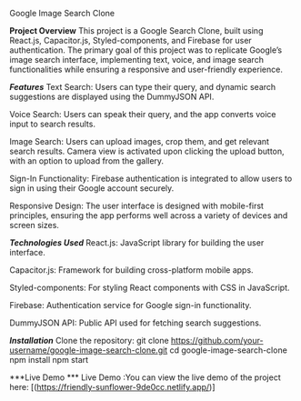 
Google Image Search Clone

****Project Overview****
This project is a Google Search Clone, built using React.js, Capacitor.js, Styled-components, and Firebase for user authentication. The primary goal of this project was to replicate Google’s image search interface, implementing text, voice, and image search functionalities while ensuring a responsive and user-friendly experience.

***Features***
Text Search: Users can type their query, and dynamic search suggestions are displayed using the DummyJSON API.

Voice Search: Users can speak their query, and the app converts voice input to search results.

Image Search: Users can upload images, crop them, and get relevant search results. Camera view is activated upon clicking the upload button, with an option to upload from the gallery.

Sign-In Functionality: Firebase authentication is integrated to allow users to sign in using their Google account securely.

Responsive Design: The user interface is designed with mobile-first principles, ensuring the app performs well across a variety of devices and screen sizes.

***Technologies Used***
React.js: JavaScript library for building the user interface.

Capacitor.js: Framework for building cross-platform mobile apps.

Styled-components: For styling React components with CSS in JavaScript.

Firebase: Authentication service for Google sign-in functionality.

DummyJSON API: Public API used for fetching search suggestions.


***Installation***
Clone the repository: git clone https://github.com/your-username/google-image-search-clone.git
cd google-image-search-clone
npm install
npm start

***Live Demo ***
Live Demo :You can view the live demo of the project here: [(https://friendly-sunflower-9de0cc.netlify.app/)]